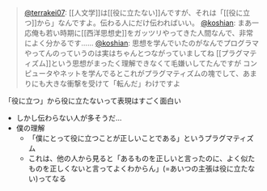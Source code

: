 
> [@terrakei07](https://twitter.com/terrakei07/status/1628311550053449729?s=20): [[人文学]]は[[役に立たない]]んですが、それは「[[役に立つ]]から」なんですよ。伝わる人にだけ伝わればいい。
> [@koshian](https://twitter.com/koshian/status/1628311835517788160?s=20): まあ一応俺も若い時期に[[西洋思想史]]をガッツリやってきた人間なんで、非常によく分かるです……
> [@koshian](https://twitter.com/koshian/status/1628312405313990656): 思想を学んでいたのがなんでプログラマやってんのっていうのは実はちゃんとつながっていましてね
> [[プラグマティズム]]という思想がまったく理解できなくて毛嫌いしてたんですが
> コンピュータやネットを学んでるとこれがプラグマティズムの塊でして、あまりにも大きな衝撃を受けて「転んだ」わけですよ

「役に立つ」から役に立たないって表現はすごく面白い
- しかし伝わらない人が多そうだ…
- 僕の理解
    - 「僕にとって役に立つことが正しいことである」というプラグマティズム
    - これは、他の人から見ると「あるものを正しいと言ったのに、よく似たものを正しくないと言ってよくわからん」(=あいつの主張は役に立たない)ってなる

